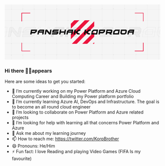 <img src='/standard.gif' alt="banner"></img>

### Hi there 🙋‍♂️appears

Here are some ideas to get you started:

- 🔭 I’m currently working on my Power Platform and Azure Cloud Computing Career and Building my Power platform portfolio 
- 🌱 I’m currently learning Azure AI, DevOps and Infrastructure. The goal is to become an all round cloud engineer
- 👯 I’m looking to collaborate on Power Platform and Azure related projects
- 🤔 I’m looking for help with learning all that concerns Power Platform and Azure
- 💬 Ask me about my learning journey 
- 📫 How to reach me: https://twitter.com/KorpBrother
- 😄 Pronouns: He/Him
- ⚡ Fun fact: I love Reading and playing Video Games (FIFA Is my favourite)

